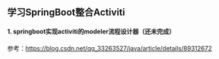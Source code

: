 ## 学习SpringBoot整合Activiti

#### 1. springboot实现activiti的modeler流程设计器（还未完成）
参考：https://blog.csdn.net/qq_33263527/java/article/details/89312672